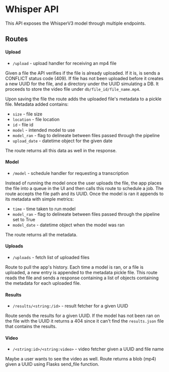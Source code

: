 # Whisper API

This API exposes the WhisperV3 model through multiple endpoints.

## Routes

#### Upload

- `/upload` - upload handler for receiving an mp4 file

Given a file the API verifies if the file is already uploaded. If it is, is sends a CONFLICT status code (409). If file has not been uploaded before it creates a new UUID for the file, and a directory under the UUID simulating a DB. It proceeds to store the video file under `db/file_id/file_name.mp4`.

Upon saving the file the route adds the uploaded file's metadata to a pickle file. Metadata added contains:

- `size` - file size
- `location` - file location
- `id` - file id
- `model` - intended model to use
- `model_ran` - flag to delineate between files passed through the pipeline
- `upload_date` - datetime object for the given date

The route returns all this data as well in the response.

#### Model

- `/model` - schedule handler for requesting a transcription

Instead of running the model once the user uploads the file, the app places the file into a queue in the UI and then calls this route to schedule a job. The route accepts the file path and its UUID. Once the model is ran it appends to its metadata with simple metrics:

- `time` - time taken to run model
- `model_ran` - flag to delineate between files passed through the pipeline set to True
- `model_date` - datetime object when the model was ran

The route returns all the metadata.

#### Uploads

- `/uploads` - fetch list of uploaded files

Route to pull the app's history. Each time a model is ran, or a file is uploaded, a new entry is appended to the metadata pickle file. This route reads the file and sends a response containing a list of objects containing the metadata for each uploaded file.

#### Results

- `/results/<string:/id>` - result fetcher for a given UUID

Route sends the results for a given UUID. If the model has not been ran on the file with the UUID it returns a 404 since it can't find the `results.json` file that contains the results.

#### Video

- `/<string:id>/<string:video>` - video fetcher given a UUID and file name

Maybe a user wants to see the video as well. Route returns a blob (mp4) given a UUID using Flasks send_file function.

